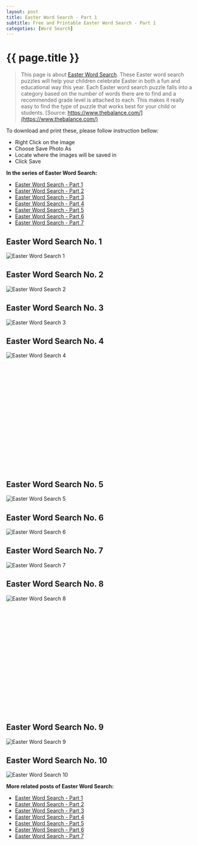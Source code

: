 ```yaml
---
layout: post
title: Easter Word Search - Part 1
subtitle: Free and Printable Easter Word Search - Part 1
categoties: [Word Search]
---
```

{{ page.title }}
================
> This page is about [Easter Word Search](https://freecoloringpages.github.io/). These Easter word search puzzles will help your children celebrate Easter in both a fun and educational way this year. Each Easter word search puzzle falls into a category based on the number of words there are to find and a recommended grade level is attached to each. This makes it really easy to find the type of puzzle that works best for your child or students. [Source: https://www.thebalance.com/](https://www.thebalance.com/)

To download and print these, please follow instruction bellow:
* Right Click on the image 
* Choose Save Photo As 
* Locate where the images will be saved in 
* Click Save

**In the series of Easter Word Search:**

* [Easter Word Search - Part 1](https://freecoloringpages.github.io/2017/12/01/Easter-Word-Search-part-1.html)
* [Easter Word Search - Part 2](https://freecoloringpages.github.io/2017/12/01/Easter-Word-Search-part-2.html)
* [Easter Word Search - Part 3](https://freecoloringpages.github.io/2017/12/01/Easter-Word-Search-part-3.html)
* [Easter Word Search - Part 4](https://freecoloringpages.github.io/2017/12/01/Easter-Word-Search-part-4.html)
* [Easter Word Search - Part 5](https://freecoloringpages.github.io/2017/12/01/Easter-Word-Search-part-5.html)
* [Easter Word Search - Part 6](https://freecoloringpages.github.io/2017/12/01/Easter-Word-Search-part-6.html)
* [Easter Word Search - Part 7](https://freecoloringpages.github.io/2017/12/01/Easter-Word-Search-part-7.html)

## Easter Word Search No. 1
![Easter Word Search 1](https://freecoloringpages.github.io/img2/Easter-Word-Search%20(1).jpg "Easter Word Search 1")

## Easter Word Search No. 2
![Easter Word Search 2](https://freecoloringpages.github.io/img2/Easter-Word-Search%20(2).jpg "Easter Word Search 2")

## Easter Word Search No. 3
![Easter Word Search 3](https://freecoloringpages.github.io/img2/Easter-Word-Search%20(3).jpg "Easter Word Search 3")

## Easter Word Search No. 4
![Easter Word Search 4](https://freecoloringpages.github.io/img2/Easter-Word-Search%20(4).jpg "Easter Word Search 4")

<script async src="//pagead2.googlesyndication.com/pagead/js/adsbygoogle.js"></script><!-- Texxtonly --><ins class="adsbygoogle" style="display:inline-block;width:336px;height:280px" data-ad-client="ca-pub-6753140515841889" data-ad-slot="3207852233"></ins><script>(adsbygoogle = window.adsbygoogle || []).push({}); </script>

## Easter Word Search No. 5
![Easter Word Search 5](https://freecoloringpages.github.io/img2/Easter-Word-Search%20(5).jpg "Easter Word Search 5")

## Easter Word Search No. 6
![Easter Word Search 6](https://freecoloringpages.github.io/img2/Easter-Word-Search%20(6).jpg "Easter Word Search 6")

## Easter Word Search No. 7
![Easter Word Search 7](https://freecoloringpages.github.io/img2/Easter-Word-Search%20(7).jpg "Easter Word Search 7")

## Easter Word Search No. 8
![Easter Word Search 8](https://freecoloringpages.github.io/img2/Easter-Word-Search%20(8).jpg "Easter Word Search 8")

<script async src="//pagead2.googlesyndication.com/pagead/js/adsbygoogle.js"></script><!-- Texxtonly --><ins class="adsbygoogle" style="display:inline-block;width:336px;height:280px" data-ad-client="ca-pub-6753140515841889" data-ad-slot="3207852233"></ins><script>(adsbygoogle = window.adsbygoogle || []).push({}); </script>

## Easter Word Search No. 9
![Easter Word Search 9](https://freecoloringpages.github.io/img2/Easter-Word-Search%20(9).jpg "Easter Word Search 9")

## Easter Word Search No. 10
![Easter Word Search 10](https://freecoloringpages.github.io/img2/Easter-Word-Search%20(10).jpg "Easter Word Search 10")

**More related posts of Easter Word Search:**

* [Easter Word Search - Part 1](https://freecoloringpages.github.io/2017/12/01/Easter-Word-Search-part-1.html)
* [Easter Word Search - Part 2](https://freecoloringpages.github.io/2017/12/01/Easter-Word-Search-part-2.html)
* [Easter Word Search - Part 3](https://freecoloringpages.github.io/2017/12/01/Easter-Word-Search-part-3.html)
* [Easter Word Search - Part 4](https://freecoloringpages.github.io/2017/12/01/Easter-Word-Search-part-4.html)
* [Easter Word Search - Part 5](https://freecoloringpages.github.io/2017/12/01/Easter-Word-Search-part-5.html)
* [Easter Word Search - Part 6](https://freecoloringpages.github.io/2017/12/01/Easter-Word-Search-part-6.html)
* [Easter Word Search - Part 7](https://freecoloringpages.github.io/2017/12/01/Easter-Word-Search-part-7.html)

